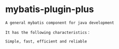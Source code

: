 # mybatis-plugin-plus
```
A general mybatis component for java development

It has the following characteristics：

Simple, fast, efficient and reliable
```